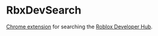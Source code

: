 # RbxDevSearch

[Chrome extension](https://chrome.google.com/webstore/detail/roblox-devhub-search/mejgpalbcgoooijaoomkcmcjeihhlehf) for searching the [Roblox Developer Hub](https://develoer.roblox.com).